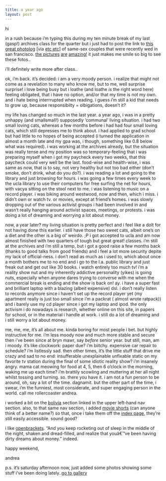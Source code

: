 ```yaml
---
title: a year ago
layout: post
---
```


hi

in a rush because i&#8217;m typing this during my ten minute break of my last (gasp!) archives class for the quarter but i just had to post the link to [this great photolog][1] [via [etc etc][2]] of same-sex couples that were recently wed in san francisco. [the pictures][3] [are][4] [amazing!][5] it just makes me smile so big to see these fotos..

i&#8217;ll definitely write more after class..

ok, i&#8217;m back. it&#8217;s decided: i am a very moody person. i realize that might not come as a revelation to many who know me, but to me, well surprise surprise! i love being busy but i loathe (and loathe *is* the right word here) feeling obligated, that i have no option, and/or that my time is not my own. and i hate being interrrupted when reading. i guess i&#8217;m still a kid that needs to grow up, because responsibilty = olbigations, doesn&#8217;t it?

my life has changed so much in the last year. a year ago, i was in a pretty unhappy (and smallsmall!) supposedly &#8216;communal&#8217; living situation. i had two small loving cats, whereas a few months before i had had four small loving cats, which still depresses me to think about. i had applied to grad school but had little to no hopes of being accepted (i turned the application in almost a month late and my gpa was, i though, something like 0.8 below what was required). i was working at the archives already, but the situation was really tense and my position was so temporary-feeling that i was preparing myself when i got my paycheck every two weeks, that this paycheck could very well be the last. food-wise and health-wise, i was same as now, that is to say, not very healthy but not too bad either (don&#8217;t smoke, don&#8217;t drink, what do you do?). i was reading a lot and going to the library and just browsing for hours. i was going a few times every week to the ucla library to use their computers for free surfing the net for hours, with vacya sitting on the stool next to me. i was listening to music on a record player. i was biking around westwood, now and then, which i miss. i didn&#8217;t own or watch tv. or movies, except at friend&#8217;s homes. i was slowly dropping out of the various activist groups i had been involved in and wasn&#8217;t really hanging around activist spaces, meetings, or protests. i was doing a lot of dreaming and worrying a lot about money.

now, a year later? my living situation is pretty perfect and i feel like a dolt for not having done this earlier. i still have those two sweet cats, albeit one&#8217;s on a diet and the other is a big ol&#8217; weirdo. ;P i got accepted to ucla and am now almost finished with two quarters of tough but great great! classes. i&#8217;m still at the archives and i&#8217;m still a temp, but i got a good raise a few months back (thanks to good talks from good friends) and i feel a lot more security depite my lack of official-ness. i don&#8217;t read as much as i used to, which about once a month bothers me to no end and i go to the l.a. public library and just freak out and get out like 30 books. i watch entirely too much tv! i&#8217;m a reality show nut and my inherently addictive personality (yikes) is going nuts, especially when anyone dares trying to converse with me when the commercial break is ending and the show is back on! ay. i have a super fast and brilliant laptop with a blazing (albeit expensive) dsl. i don&#8217;t really listen to records anymore since i haven&#8217;t set up the record player yet (my apartment really is just too small since i&#8217;m a packrat ( almost wrote ratpack)) and i barely use my cd player since i got my laptop and ipod. the only activism i do nowadays is research, whether online on this site, in papers for school, or in the material i handle at work. i still do a lot of dreaming and i still worry a lot about money.

me, me, me, it&#8217;s all about me. kinda boring for most people i bet. but highly instructive for me. i&#8217;m less moody now and much more stable and secure then i&#8217;ve been since at bryn mawr, say *before* senior year. but still, man, am i moody. it&#8217;s like clockwork: paper due? i&#8217;m biitchy. expensive car repair to schedule? i&#8217;m listlessly sad. then other times, it&#8217;s the little stuff that drive me crazy and sad to no end: insufferable unexplainable unfixable static on my favorite tv station during the final of some idiotic reality show? i&#8217;m insanely angry. mama cat meowing for food at 4, 5, then 6 o&#8217;clock in the morning, waking me up each time? i&#8217;m brattily scowling and muttering at her all night whilst tossing and turning. so. there you have it. i am not a fun person to be around, oh, say a lot of the time. dagnamit. but the other part of the time, i swear, i&#8217;m the funniest, most considerate, and super engaging person in the world. call me rollercoaster andrea. 

i worked a bit on the [bolivia][6] section linked in the upper left-hand nav section. also, to that same nav section, i added [movie shorts][7] (can anyone think of a better name?) so that, once i take them off the [index page][8], they&#8217;re still easily accessible. sound good?

i like [openbrackets][9]. &#8220;And you keep rocketing out of sleep in the middle of the night, shaken and dread-filled, and realize that youâ€™ve been having dirty dreams about money.&#8221; indeed.

happy weekend,

andrea

p.s. it&#8217;s saturday afternoon now, just added some photos showing some stuff i&#8217;ve been doing lately..[go to gallery][10]

 [1]: http://ephemera.org/justly/
 [2]: http://www.etches-johnson.com/index.shtml?/etcetc/
 [3]: http://ephemera.org/sets/?album=justlymarried&img=8
 [4]: http://ephemera.org/sets/?album=justlymarried&img=27
 [5]: http://ephemera.org/sets/?album=justlymarried&img=18
 [6]: bolivia/
 [7]: movies/shorts.html
 [8]: index.html
 [9]: http://www.openbrackets.com/article/580/Moreyouknowhow
 [10]: /gallery/lately